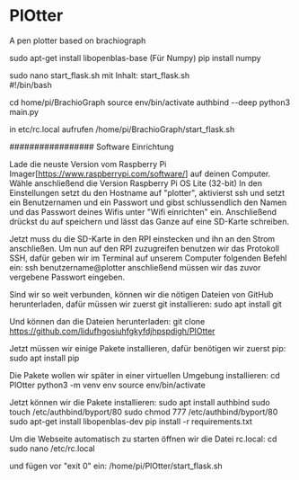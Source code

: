 # PlOtter
A pen plotter based on brachiograph

sudo apt-get install libopenblas-base (Für Numpy)
pip install numpy

sudo nano start_flask.sh
mit Inhalt:
start_flask.sh                               
#!/bin/bash

cd home/pi/BrachioGraph
source env/bin/activate
authbind --deep python3 main.py

in etc/rc.local aufrufen /home/pi/BrachioGraph/start_flask.sh


#################
Software Einrichtung

Lade die neuste Version vom Raspberry Pi Imager[https://www.raspberrypi.com/software/] auf deinen Computer.
Wähle anschließend die Version Raspberry Pi OS Lite (32-bit)
In den Einstellungen setzt du den Hostname auf "plotter", aktivierst ssh und setzt ein Benutzernamen und ein Passwort und gibst schlussendlich den Namen und das Passwort deines Wifis unter "Wifi einrichten" ein. 
Anschließend drückst du auf speichern und lässt das Ganze auf eine SD-Karte schreiben.

Jetzt muss du die SD-Karte in den RPI einstecken und ihn an den Strom anschließen.
Um nun auf den RPI zuzugreifen benutzen wir das Protokoll SSH, dafür geben wir im Terminal auf unserem Computer folgenden Befehl ein:
ssh benutzername@plotter
anschließend müssen wir das zuvor vergebene Passwort eingeben.

Sind wir so weit verbunden, können wir die nötigen Dateien von GitHub herunterladen, dafür müssen wir zuerst git installieren:
sudo apt install git

Und können dan die Dateien herunterladen:
git clone https://github.com/lidufhgosiuhfgkyfdjhpspdigh/PlOtter

Jetzt müssen wir einige Pakete installieren, dafür benötigen wir zuerst pip:
sudo apt install pip

Die Pakete wollen wir später in einer virtuellen Umgebung installieren:
cd PlOtter
python3 -m venv env
source env/bin/activate

Jetzt können wir die Pakete installieren:
sudo apt install authbind
sudo touch /etc/authbind/byport/80
sudo chmod 777 /etc/authbind/byport/80
sudo apt-get install libopenblas-dev
pip install -r requirements.txt

Um die Webseite automatisch zu starten öffnen wir die Datei rc.local:
cd
sudo nano /etc/rc.local

und fügen vor "exit 0" ein:
/home/pi/PlOtter/start_flask.sh


